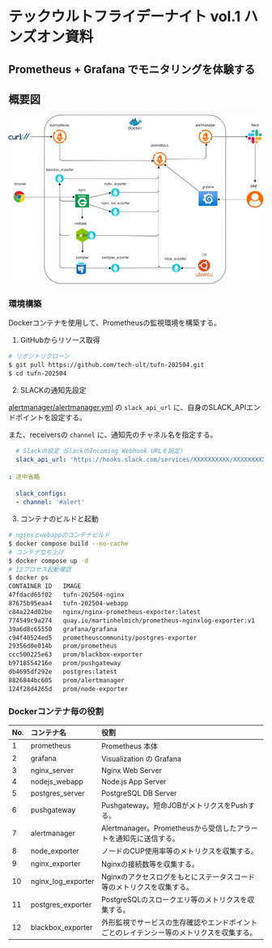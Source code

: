 # テックウルトフライデーナイト vol.1 ハンズオン資料

## Prometheus + Grafana でモニタリングを体験する

## 概要図

![概要図](document/overview.png)

### 環境構築

Dockerコンテナを使用して、Prometheusの監視環境を構築する。

1. GitHubからリソース取得

```bash
# リポジトリクローン
$ git pull https://github.com/tech-ult/tufn-202504.git
$ cd tufn-202504
```

2. SLACKの通知先設定

[alertmanager/alertmanager.yml](alertmanager/alertmanager.yml) の `slack_api_url` に、自身のSLACK_APIエンドポイントを設定する。

また、receiversの `channel` に、通知先のチャネル名を指定する。

```YAML
  # Slackの設定（SlackのIncoming Webhook URLを設定）
  slack_api_url: 'https://hooks.slack.com/services/XXXXXXXXXX/XXXXXXXXXXX/XXXXXXXXXXXXXXXXXXXXXXj'

: 途中省略

  slack_configs:
  - channel: '#alert'
```

3. コンテナのビルドと起動

```bash
# nginxとwebappのコンテナビルド
$ docker compose build --no-cache
# コンテナ立ち上げ
$ docker compose up -d
# 12プロセス起動確認
$ docker ps
CONTAINER ID   IMAGE                                                   COMMAND                  CREATED         STATUS         PORTS                                                                      NAMES
47fdacd65f02   tufn-202504-nginx                                       "bash -c '/usr/local…"   3 minutes ago   Up 3 minutes   0.0.0.0:80->80/tcp, :::80->80/tcp, 0.0.0.0:443->443/tcp, :::443->443/tcp   nginx_server
87675b95eaa4   tufn-202504-webapp                                      "docker-entrypoint.s…"   3 minutes ago   Up 3 minutes   0.0.0.0:3001->3001/tcp, :::3001->3001/tcp                                  nodejs_webapp
c84a224d02be   nginx/nginx-prometheus-exporter:latest                  "/usr/bin/nginx-prom…"   3 days ago      Up 3 minutes   0.0.0.0:9113->9113/tcp, :::9113->9113/tcp                                  nginx_exporter
774549c9a274   quay.io/martinhelmich/prometheus-nginxlog-exporter:v1   "/prometheus-nginxlo…"   3 days ago      Up 3 minutes   0.0.0.0:9114->4040/tcp, [::]:9114->4040/tcp                                nginx_log_exporter
39a6d8c65550   grafana/grafana                                         "/run.sh"                3 days ago      Up 3 minutes   0.0.0.0:3000->3000/tcp, :::3000->3000/tcp                                  grafana
c94f40524ed5   prometheuscommunity/postgres-exporter                   "/bin/postgres_expor…"   3 days ago      Up 3 minutes   9187/tcp                                                                   postgres_exporter
29356d0e014b   prom/prometheus                                         "/bin/prometheus --c…"   3 days ago      Up 3 minutes   0.0.0.0:9090->9090/tcp, :::9090->9090/tcp                                  prometheus
ccc500225e63   prom/blackbox-exporter                                  "/bin/blackbox_expor…"   3 days ago      Up 3 minutes   0.0.0.0:9115->9115/tcp, :::9115->9115/tcp                                  blackbox_exporter
b9718554216e   prom/pushgateway                                        "/bin/pushgateway"       3 days ago      Up 3 minutes   0.0.0.0:9091->9091/tcp, :::9091->9091/tcp                                  pushgateway
db4695df292e   postgres:latest                                         "docker-entrypoint.s…"   3 days ago      Up 3 minutes   0.0.0.0:5432->5432/tcp, :::5432->5432/tcp                                  postgres_server
8826844bc605   prom/alertmanager                                       "/bin/alertmanager -…"   3 days ago      Up 3 minutes   0.0.0.0:9093->9093/tcp, :::9093->9093/tcp                                  alertmanager
124f28d4265d   prom/node-exporter                                      "/bin/node_exporter …"   3 days ago      Up 3 minutes   0.0.0.0:9100->9100/tcp, :::9100->9100/tcp                                  node_exporter
```

### Dockerコンテナ毎の役割

|No.|コンテナ名|役割|
|:--|:--|:--|
|1|prometheus|Prometheus 本体|
|2|grafana|Visualization の Grafana|
|3|nginx_server|Nginx Web Server|
|4|nodejs_webapp|Node.js App Server|
|5|postgres_server|PostgreSQL DB Server|
|6|pushgateway|Pushgateway。短命JOBがメトリクスをPushする。|
|7|alertmanager|Alertmanager。Prometheusから受信したアラートを通知先に送信する。|
|8|node_exporter|ノードのCUP使用率等のメトリクスを収集する。|
|9|nginx_exporter|Nginxの接続数等を収集する。|
|10|nginx_log_exporter|Nginxのアクセスログをもとにステータスコード等のメトリクスを収集する。|
|11|postgres_exporter|PostgreSQLのスロークエリ等のメトリクスを収集する。|
|12|blackbox_exporter|外形監視でサービスの生存確認やエンドポイントごとのレイテンシー等のメトリクスを収集する。|

